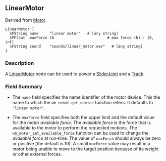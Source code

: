 ## LinearMotor

Derived from [Motor](motor.md).

```
LinearMotor {
  SFString name     "linear motor"   # [any string]
  SFFloat  maxForce 10                        # max force (N) : [0, inf)
  SFString sound    "sounds/linear_motor.wav"   # [any string]
}
```

### Description

A [LinearMotor](#linearmotor) node can be used to power a [SliderJoint](sliderjoint.md) and a [Track](track.md).

### Field Summary

- The `name` field specifies the name identifier of the motor device. This the
name to which the `wb_robot_get_device` function refers. It defaults to `"linear
motor"`.

- The `maxForce` field specifies both the upper limit and the default value for
the motor *available force*. The *available force* is the force that is
available to the motor to perform the requested motions. The
`wb_motor_set_available_force` function can be used to change the *available
force* at run-time. The value of `maxForce` should always be zero or positive
(the default is 10). A small `maxForce` value may result in a motor being unable
to move to the target position because of its weight or other external forces.
